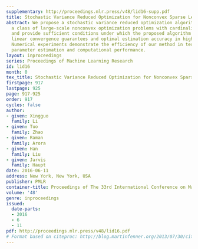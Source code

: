 ```yaml
---
supplementary: http://proceedings.mlr.press/v48/lid16-supp.pdf
title: Stochastic Variance Reduced Optimization for Nonconvex Sparse Learning
abstract: We propose a stochastic variance reduced optimization algorithm for solving
  a class of large-scale nonconvex optimization problems with cardinality constraints,
  and provide sufficient conditions under which the proposed algorithm enjoys strong
  linear convergence guarantees and optimal estimation accuracy in high dimensions.
  Numerical experiments demonstrate the efficiency of our method in terms of both
  parameter estimation and computational performance.
layout: inproceedings
series: Proceedings of Machine Learning Research
id: lid16
month: 0
tex_title: Stochastic Variance Reduced Optimization for Nonconvex Sparse Learning
firstpage: 917
lastpage: 925
page: 917-925
order: 917
cycles: false
author:
- given: Xingguo
  family: Li
- given: Tuo
  family: Zhao
- given: Raman
  family: Arora
- given: Han
  family: Liu
- given: Jarvis
  family: Haupt
date: 2016-06-11
address: New York, New York, USA
publisher: PMLR
container-title: Proceedings of The 33rd International Conference on Machine Learning
volume: '48'
genre: inproceedings
issued:
  date-parts:
  - 2016
  - 6
  - 11
pdf: http://proceedings.mlr.press/v48/lid16.pdf
# Format based on citeproc: http://blog.martinfenner.org/2013/07/30/citeproc-yaml-for-bibliographies/
---
```

